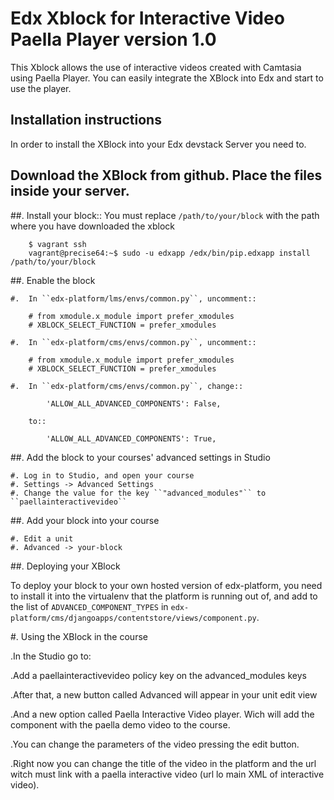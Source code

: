 # Edx Xblock for Interactive Video Paella Player version 1.0 #
This Xblock allows the use of interactive videos created with Camtasia using Paella Player.
You can easily integrate the XBlock into Edx and start to use the player.

## Installation instructions ##
In order to install the XBlock into your Edx devstack Server you need to.

## Download the XBlock from github. Place the files inside your server.
##.   Install your block::
You must replace `/path/to/your/block` with the path where you have downloaded the xblock

        $ vagrant ssh
        vagrant@precise64:~$ sudo -u edxapp /edx/bin/pip.edxapp install /path/to/your/block

##.  Enable the block

    #.  In ``edx-platform/lms/envs/common.py``, uncomment::

        # from xmodule.x_module import prefer_xmodules
        # XBLOCK_SELECT_FUNCTION = prefer_xmodules

    #.  In ``edx-platform/cms/envs/common.py``, uncomment::

        # from xmodule.x_module import prefer_xmodules
        # XBLOCK_SELECT_FUNCTION = prefer_xmodules

    #.  In ``edx-platform/cms/envs/common.py``, change::

            'ALLOW_ALL_ADVANCED_COMPONENTS': False,

        to::

            'ALLOW_ALL_ADVANCED_COMPONENTS': True,

##.  Add the block to your courses' advanced settings in Studio

    #. Log in to Studio, and open your course
    #. Settings -> Advanced Settings
    #. Change the value for the key ``"advanced_modules"`` to ``paellainteractivevideo``


##.  Add your block into your course

    #. Edit a unit
    #. Advanced -> your-block

##. Deploying your XBlock

To deploy your block to your own hosted version of edx-platform, you need to install it
into the virtualenv that the platform is running out of, and add to the list of ``ADVANCED_COMPONENT_TYPES``
in ``edx-platform/cms/djangoapps/contentstore/views/component.py``.

#. Using the XBlock in the course

.In the Studio go to:

.Add a paellainteractivevideo policy key on the advanced_modules keys

.After that, a new button called Advanced will appear in your unit edit view

.And a new option called Paella Interactive Video player. Wich will add the component with the paella demo video to the course.

.You can change the parameters of the video pressing the edit button.

.Right now you can change the title of the video in the platform and the url witch must link with a paella interactive video (url lo main XML of interactive video).

